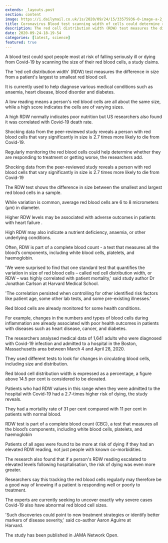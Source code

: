 ```yaml
---
extends: _layouts.post
section: content
image: https://i.dailymail.co.uk/1s/2020/09/24/15/33575936-0-image-a-2_1600956041743.jpg 
title: Coronavirus Blood test scanning width of cells could determine risk 
description: The red cell distribution width (RDW) test measures the difference in size from a patients largest to smallest red blood cell. 
date: 2020-09-24-18-19-54 
categories: [latest, science] 
featured: true 
--- 
```

A blood test could spot people most at risk of falling seriously ill or dying from Covid-19 by scanning the size of their red blood cells, a study claims.

The 'red cell distribution width' (RDW) test measures the difference in size from a patient's largest to smallest red blood cell. 

It is currently used to help diagnose various medical conditions such as anaemia, heart disease, blood disorder and diabetes.

A low reading means a person's red blood cells are all about the same size, while a high score indicates the cells are of varying sizes. 

A high RDW normally indicates poor nutrition but US researchers also found it was correlated with Covid-19 death rate. 

Shocking data from the peer-reviewed study reveals a person with red blood cells that vary significantly in size is 2.7 times more likely to die from Covid-19.

Regularly monitoring the red blood cells could help determine whether they are responding to treatment or getting worse, the researchers add. 

Shocking data from the peer-reviewed study reveals a person with red blood cells that vary significantly in size is 2.7 times more likely to die from Covid-19 

The RDW test shows the difference in size between the smallest and largest red blood cells in a sample. 

While variation is common, average red blood cells are 6 to 8 micrometers (μm) in diameter. 

Higher RDW levels may be associated with adverse outcomes in patients with heart failure .

High RDW may also indicate a nutrient deficiency, anaemia, or other underlying conditions.  

Often, RDW is part of a complete blood count - a test that measures all the blood’s components, including white blood cells, platelets, and haemoglobin.  

'We were surprised to find that one standard test that quantifies the variation in size of red blood cells – called red cell distribution width, or RDW – was highly correlated with patient mortality,' said study author Dr Jonathan Carlson at Harvard Medical School.

'The correlation persisted when controlling for other identified risk factors like patient age, some other lab tests, and some pre-existing illnesses.'

Red blood cells are already monitored for some health conditions.

For example, changes in the numbers and types of blood cells during inflammation are already associated with poor health outcomes in patients with diseases such as heart disease, cancer, and diabetes.  

The researchers analysed medical data of 1,641 adults who were diagnosed with Covid-19 infection and admitted to a hospital in the Boston, Massachusetts area between March 4 and April 28, 2020. 

They used different tests to look for changes in circulating blood cells, including size and distribution.

Red blood cell distribution width is expressed as a percentage, a figure above 14.5 per cent is considered to be elevated.  

Patients who had RDW values in this range when they were admitted to the hospital with Covid-19 had a 2.7-times higher risk of dying, the study reveals.

They had a mortality rate of 31 per cent compared with 11 per cent in patients with normal blood. 

RDW test is part of a complete blood count (CBC), a test that measures all the blood’s components, including white blood cells, platelets, and haemoglobin

Patients of all ages were found to be more at risk of dying if they had an elevated RDW reading, not just people with known co-morbidities. 

The research also found that if a person's RDW reading escalated to elevated levels following hospitalisation, the risk of dying was even more greater.  

Researchers say this tracking the red blood cells regularly may therefore be a good way of knowing if a patient is responding well or poorly to treatment.   

The experts are currently seeking to uncover exactly why severe cases Covid-19 also have abnormal red blood cell sizes.   

'Such discoveries could point to new treatment strategies or identify better markers of disease severity,' said co-author Aaron Aguirre at Harvard.                 

The study has been published in JAMA Network Open.  

